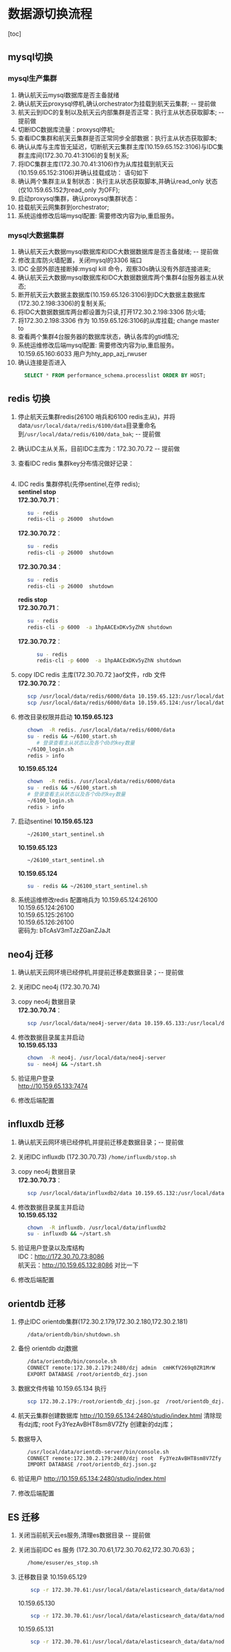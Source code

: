 
# 数据源切换流程

[toc]

## mysql切换

### mysql生产集群

1. 确认航天云mysql数据库是否主备就绪
2. 确认航天云proxysql停机,确认orchestrator为挂载到航天云集群; -- 提前做
3. 航天云到IDC的复制以及航天云内部集群是否正常：执行主从状态获取脚本; -- 提前做
4. 切断IDC数据库流量：proxysql停机;
5. 查看IDC集群和航天云集群是否正常同步全部数据：执行主从状态获取脚本;
6. 确认从库与主库皆无延迟，切断航天云集群主库(10.159.65.152:3106)与IDC集群主库间(172.30.70.41:3106)的复制关系;
7. 将IDC集群主库(172.30.70.41:3106)作为从库挂载到航天云(10.159.65.152:3106)并确认挂载成功：
   语句如下
8. 确认两个集群主从复制状态：执行主从状态获取脚本,并确认read_only 状态(仅10.159.65.152为read_only 为OFF);
9. 启动proxysql集群，确认proxysql集群状态：
10. 挂载航天云网集群到orchestrator;
11. 系统运维修改后端mysql配置: 需要修改内容为ip,重启服务。
   
### mysql大数据集群

1. 确认航天云大数据mysql数据库和IDC大数据数据库是否主备就绪; -- 提前做
2. 修改主库防火墙配置，关闭mysql的3306 端口
3. IDC 全部外部连接断掉:mysql kill 命令，观察30s确认没有外部连接进来;
4. 确认航天云大数据mysql数据库和IDC大数据数据库两个集群4台服务器主从状态;
5. 断开航天云大数据主数据库(10.159.65.126:3106)到IDC大数据主数据库(172.30.2.198:3306)的复制关系;
6. 将IDC大数据数据库两台都设置为只读,打开172.30.2.198:3306 防火墙;
7. 将172.30.2.198:3306 作为 10.159.65.126:3106的从库挂载;
change master to 
8. 查看两个集群4台服务器的数据库状态，确认各库的gtid情况;
9. 系统运维修改后端mysql配置: 需要修改内容为ip,重启服务。
   10.159.65.160:6033 用户为hty_app_azj_rwuser
10. 确认连接是否进入
    ```sql
      SELECT * FROM performance_schema.processlist ORDER BY HOST;
    ```

  

## redis 切换

1. 停止航天云集群redis(26100 哨兵和6100 redis主从)，并将data`/usr/local/data/redis/6100/data`目录重命名到`/usr/local/data/redis/6100/data_bak`; -- 提前做
2. 确认IDC主从关系，目前IDC主库为：172.30.70.72 -- 提前做
3. 查看IDC redis 集群key分布情况做好记录：
   ```txt

   ```
4. IDC redis 集群停机(先停sentinel,在停 redis);  
   **sentinel stop**  
   **172.30.70.71**：
      ```bash
         su - redis 
         redis-cli -p 26000  shutdown
      ```
   **172.30.70.72**：
      ```bash
         su - redis 
         redis-cli -p 26000  shutdown
      ```
   **172.30.70.34**：
      ```bash
         su - redis 
         redis-cli -p 26000  shutdown
      ```

   **redis stop**  
   **172.30.70.71**：
      ```bash
         su - redis 
         redis-cli -p 6000  -a 1hpAACExDKv5yZhN shutdown
      ```
   **172.30.70.72**：
   ```bash
         su - redis 
         redis-cli -p 6000  -a 1hpAACExDKv5yZhN shutdown
   ```
5. copy IDC redis 主库(172.30.70.72 )aof文件，rdb 文件  
   **172.30.70.72**：
   ```bash
      scp /usr/local/data/redis/6000/data 10.159.65.123:/usr/local/data/redis/6000/data
      scp /usr/local/data/redis/6000/data 10.159.65.124:/usr/local/data/redis/6000/data
   ```

6. 修改目录权限并启动
   **10.159.65.123**
   ```bash
      chown  -R redis. /usr/local/data/redis/6000/data
      su - redis && ~/6100_start.sh
         # 登录查看主从状态以及各个db的key数量
      ~/6100_login.sh
      redis > info
   ```

   **10.159.65.124**
   ```bash
      chown  -R redis. /usr/local/data/redis/6000/data
      su - redis && ~/6100_start.sh
      # 登录查看主从状态以及各个db的key数量
      ~/6100_login.sh
      redis > info
   ```

7. 启动sentinel
   **10.159.65.123**
   ```bash
      ~/26100_start_sentinel.sh
   ```

   **10.159.65.123**
   ```bash
      ~/26100_start_sentinel.sh
   ```

   **10.159.65.124**
   ```bash
      su - redis && ~/26100_start_sentinel.sh
   ```

8. 系统运维修改redis 配置哨兵为 10.159.65.124:26100  
   10.159.65.124:26100  
   10.159.65.125:26100  
   10.159.65.126:26100  
   密码为: bTcAsV3mTJzZGanZJaJt  

## neo4j 迁移

1. 确认航天云网环境已经停机,并提前迁移走数据目录；-- 提前做
2. 关闭IDC neo4j (172.30.70.74)
3. copy neo4j 数据目录  
      **172.30.70.74**：
   ```bash
      scp /usr/local/data/neo4j-server/data 10.159.65.133:/usr/local/data/neo4j-server
   ```
4. 修改数据目录属主并启动  
   **10.159.65.133**
   ```bash
      chown  -R neo4j. /usr/local/data/neo4j-server
      su - neo4j && ~/start.sh
   ```
5. 验证用户登录  
   http://10.159.65.133:7474

6. 修改后端配置

## influxdb 迁移

1. 确认航天云网环境已经停机,并提前迁移走数据目录；-- 提前做
2. 关闭IDC influxdb (172.30.70.73)
   `/home/influxdb/stop.sh`
3. copy neo4j 数据目录  
      **172.30.70.73**：
   ```bash
      scp /usr/local/data/influxdb2/data 10.159.65.132:/usr/local/data/influxdb2
   ```
4. 修改数据目录属主并启动  
   **10.159.65.132**
   ```bash
      chown  -R influxdb. /usr/local/data/influxdb2
      su - influxdb && ~/start.sh
   ```
5. 验证用户登录以及库结构  
   IDC：http://172.30.70.73:8086   
   航天云：http://10.159.65.132:8086
   对比一下

6. 修改后端配置

## orientdb 迁移


1. 停止IDC orientdb集群(172.30.2.179,172.30.2.180,172.30.2.181)
   ```
      /data/orientdb/bin/shutdown.sh
   ```
2. 备份 orientdb dzj数据  
   ```bash
      /data/orientdb/bin/console.sh
      CONNECT remote:172.30.2.179:2480/dzj admin  cmHKfV269q0ZR1MrW
      EXPORT DATABASE /root/orientdb_dzj.json
   ```

3. 数据文件传输
   10.159.65.134 执行
   ```bash
      scp 172.30.2.179:/root/orientdb_dzj.json.gz  /root/orientdb_dzj.json.gz
   ```

4. 航天云集群创建数据库
   http://10.159.65.134:2480/studio/index.html
   清除现有dzj库; root Fy3YezAvBHT8sm8V7Zfy
   创建新的dzj库；

5. 数据导入
   ```bash
      /usr/local/data/orientdb-server/bin/console.sh
      CONNECT remote:172.30.2.179:2480/dzj root  Fy3YezAvBHT8sm8V7Zfy
      IMPORT DATABASE /root/orientdb_dzj.json.gz 
   ```
6. 验证用户
   http://10.159.65.134:2480/studio/index.html

7. 修改后端配置


## ES 迁移

1. 关闭当前航天云es服务,清理es数据目录 -- 提前做
2. 关闭当前IDC es 服务 (172.30.70.61,172.30.70.62,172.30.70.63)；
   ```bash
      /home/esuser/es_stop.sh
   ```
3. 迁移数目录
   10.159.65.129
   ```bash
       scp -r 172.30.70.61:/usr/local/data/elasticsearch_data/data/nodes/0 /usr/local/data/elasticsearch_data/es9200/data/nodes/0
   ```

   10.159.65.130
   ```bash
       scp -r 172.30.70.61:/usr/local/data/elasticsearch_data/data/nodes/0 /usr/local/data/elasticsearch_data/es9200/data/nodes/0
   ```

   10.159.65.131
   ```bash
       scp -r 172.30.70.61:/usr/local/data/elasticsearch_data/data/nodes/0 /usr/local/data/elasticsearch_data/es9200/data/nodes/0
   ```